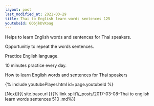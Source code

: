 ```yaml
---
layout: post
last_modified_at: 2021-03-29
title: Thai to English learn words sentences 125 
youtubeId: GO6jkDVKoag
---
```

 
 
Helps to learn English words and sentences for Thai speakers.

Opportunitiy to repeat the words sentences. 

Practice English language. 
 
10 minutes practice every day. 
 
How to learn English words and sentences for Thai speakers 
 
{% include youtubePlayer.html id=page.youtubeId %}
 
 
[Next]({{ site.baseurl }}{% link  split1/_posts/2017-03-08-Thai to english learn words sentences 510 .md%})
 
